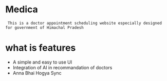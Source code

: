 
# Medica
` This is a doctor appointment scheduling website especially designed for government of Himachal Pradesh`
 # what is features 
 - A simple and easy to use UI
 - Integration of AI in recommandation of doctors 
 - Anna Bhai Hogya Sync